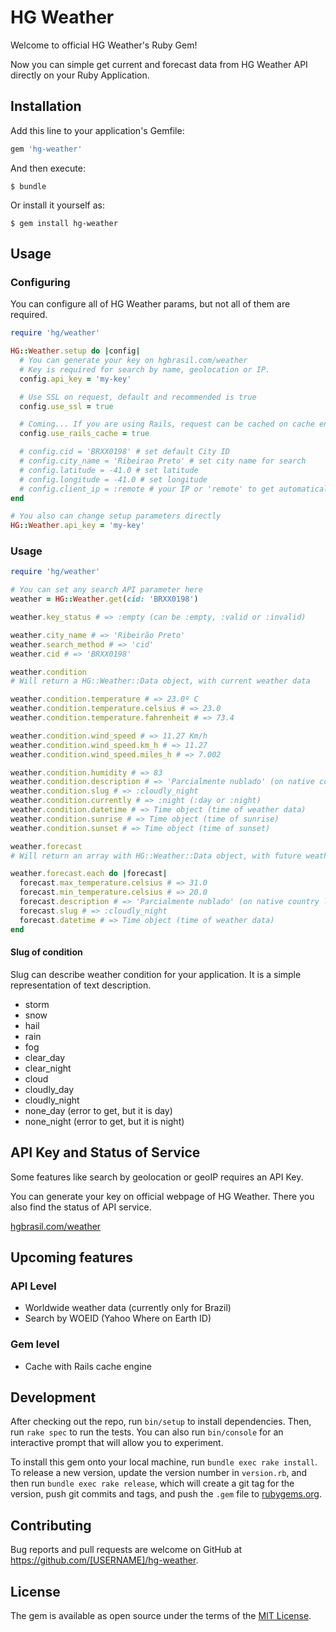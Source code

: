 # HG Weather

Welcome to official HG Weather's Ruby Gem!

Now you can simple get current and forecast data from HG Weather API directly on your Ruby Application.

## Installation

Add this line to your application's Gemfile:

```ruby
gem 'hg-weather'
```

And then execute:

    $ bundle

Or install it yourself as:

    $ gem install hg-weather

## Usage

### Configuring

You can configure all of HG Weather params, but not all of them are required.

```ruby
require 'hg/weather'

HG::Weather.setup do |config|
  # You can generate your key on hgbrasil.com/weather
  # Key is required for search by name, geolocation or IP.
  config.api_key = 'my-key'

  # Use SSL on request, default and recommended is true
  config.use_ssl = true

  # Coming... If you are using Rails, request can be cached on cache engine
  config.use_rails_cache = true

  # config.cid = 'BRXX0198' # set default City ID
  # config.city_name = 'Ribeirao Preto' # set city name for search
  # config.latitude = -41.0 # set latitude
  # config.longitude = -41.0 # set longitude
  # config.client_ip = :remote # your IP or 'remote' to get automatically
end

# You also can change setup parameters directly
HG::Weather.api_key = 'my-key'
```

### Usage
```ruby
require 'hg/weather'

# You can set any search API parameter here
weather = HG::Weather.get(cid: 'BRXX0198')

weather.key_status # => :empty (can be :empty, :valid or :invalid)

weather.city_name # => 'Ribeirão Preto'
weather.search_method # => 'cid'
weather.cid # => 'BRXX0198'

weather.condition
# Will return a HG::Weather::Data object, with current weather data

weather.condition.temperature # => 23.0º C
weather.condition.temperature.celsius # => 23.0
weather.condition.temperature.fahrenheit # => 73.4

weather.condition.wind_speed # => 11.27 Km/h
weather.condition.wind_speed.km_h # => 11.27
weather.condition.wind_speed.miles_h # => 7.002

weather.condition.humidity # => 83
weather.condition.description # => 'Parcialmente nublado' (on native country location)
weather.condition.slug # => :cloudly_night
weather.condition.currently # => :night (:day or :night)
weather.condition.datetime # => Time object (time of weather data)
weather.condition.sunrise # => Time object (time of sunrise)
weather.condition.sunset # => Time object (time of sunset)

weather.forecast
# Will return an array with HG::Weather::Data object, with future weather conditions

weather.forecast.each do |forecast|
  forecast.max_temperature.celsius # => 31.0
  forecast.min_temperature.celsius # => 20.0
  forecast.description # => 'Parcialmente nublado' (on native country location)
  forecast.slug # => :cloudly_night
  forecast.datetime # => Time object (time of weather data)
end

```

#### Slug of condition

Slug can describe weather condition for your application. It is a simple representation of text description.

- storm
- snow
- hail
- rain
- fog
- clear_day
- clear_night
- cloud
- cloudly_day
- cloudly_night
- none_day (error to get, but it is day)
- none_night (error to get, but it is night)

## API Key and Status of Service

Some features like search by geolocation or geoIP requires an API Key.

You can generate your key on official webpage of HG Weather.
There you also find the status of API service.

[hgbrasil.com/weather](http://hgbrasil.com/status/weather/#chaves-de-api)

## Upcoming features

### API Level

- Worldwide weather data (currently only for Brazil)
- Search by WOEID (Yahoo Where on Earth ID)

### Gem level

- Cache with Rails cache engine

## Development

After checking out the repo, run `bin/setup` to install dependencies. Then, run `rake spec` to run the tests. You can also run `bin/console` for an interactive prompt that will allow you to experiment.

To install this gem onto your local machine, run `bundle exec rake install`. To release a new version, update the version number in `version.rb`, and then run `bundle exec rake release`, which will create a git tag for the version, push git commits and tags, and push the `.gem` file to [rubygems.org](https://rubygems.org).

## Contributing

Bug reports and pull requests are welcome on GitHub at https://github.com/[USERNAME]/hg-weather.


## License

The gem is available as open source under the terms of the [MIT License](http://opensource.org/licenses/MIT).
